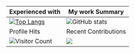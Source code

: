 
 Experienced with | My work Summary
----------------------|------------------
[![Top Langs](https://github-readme-stats.vercel.app/api/top-langs/?username=its-me-Harsh-Anand)](https://github.com/anuraghazra/github-readme-stats) |![ GitHub stats](https://github-readme-stats.vercel.app/api?username=its-me-Harsh-Anand&show_icons=true&theme=radical)  
 Profile Hits | Recent Contributions
![Visitor Count](https://profile-counter.glitch.me/{its-me-Harsh-Anand}/count.svg) | ![](https://github-profile-summary-cards.vercel.app/api/cards/profile-details?username=its-me-Harsh-Anand&theme=monokai)



<!--
**its-me-Harsh-Anand/its-me-Harsh-Anand** is a ✨ _special_ ✨ repository because its `README.md` (this file) appears on your GitHub profile.

Here are some ideas to get you started:

- 🔭 I’m currently working on ...
- 🌱 I’m currently learning ...
- 👯 I’m looking to collaborate on ...
- 🤔 I’m looking for help with ...
- 💬 Ask me about ...
- 📫 How to reach me: ...
- 😄 Pronouns: ...
- ⚡ Fun fact: ...
-->
